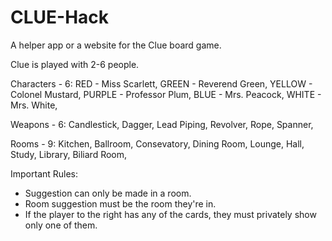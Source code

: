 # CLUE-Hack
A helper app or a website for the Clue board game.

Clue is played with 2-6 people.

Characters - 6:
  RED - Miss Scarlett,
  GREEN - Reverend Green,
  YELLOW - Colonel Mustard,
  PURPLE - Professor Plum,
  BLUE - Mrs. Peacock,
  WHITE - Mrs. White,

Weapons - 6:
  Candlestick,
  Dagger,
  Lead Piping,
  Revolver,
  Rope,
  Spanner,

Rooms - 9:
  Kitchen,
  Ballroom,
  Consevatory,
  Dining Room,
  Lounge,
  Hall,
  Study,
  Library,
  Biliard Room,

Important Rules:
  - Suggestion can only be made in a room.
  - Room suggestion must be the room they're in.
  - If the player to the right has any of the cards, they must privately show only one of them.
  
